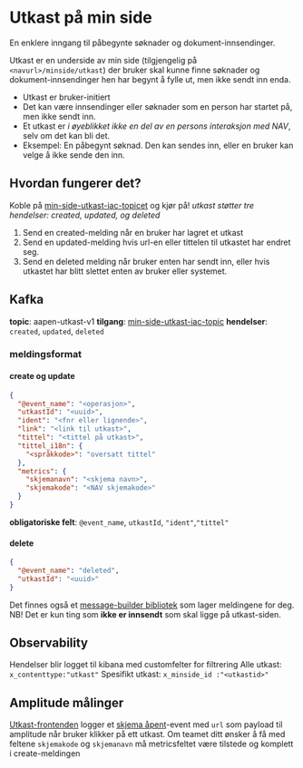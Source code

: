 
# Utkast på min side
En enklere inngang til påbegynte søknader og dokument-innsendinger.

Utkast er en underside av min side (tilgjengelig på `<navurl>/minside/utkast`) der bruker skal kunne finne søknader og dokument-innsendinger hen har begynt å fylle ut, men ikke sendt inn enda.<br>

* Utkast er bruker-initiert
* Det kan være innsendinger eller søknader som en person har startet på, men ikke sendt inn.
* Et utkast er _i øyeblikket ikke en del av en persons interaksjon med NAV_, selv om det kan bli det.
* Eksempel:  En påbegynt søknad. Den kan sendes inn, eller en bruker kan velge å ikke sende den inn.

## Hvordan fungerer det?
Koble på [min-side-utkast-iac-topicet](https://github.com/navikt/min-side-utkast-topic-iac) og kjør på!
_utkast støtter tre hendelser: created, updated, og deleted_

1. Send en created-melding når en bruker har lagret et utkast
2. Send en updated-melding hvis url-en eller tittelen til utkastet har endret seg.
3. Send en deleted melding når bruker enten har sendt inn, eller hvis utkastet har blitt slettet enten av bruker eller systemet.

## Kafka

**topic**: aapen-utkast-v1
**tilgang**: [min-side-utkast-iac-topic](https://github.com/navikt/min-side-utkast-topic-iac)
**hendelser**: `created`, `updated`, `deleted`

### meldingsformat

#### create og update

```json
{
  "@event_name": "<operasjon>",
  "utkastId": "<uuid>",
  "ident": "<fnr eller lignende>",
  "link": "<link til utkast>",
  "tittel": "<tittel på utkast>",
  "tittel_i18n": {
    "<språkkode>": "oversatt tittel"
  },
  "metrics": {
    "skjemanavn": "<skjema navn>",
    "skjemakode": "<NAV skjemakode>"
  }
}
```

**obligatoriske felt**: `@event_name`, `utkastId`, `"ident"`,`"tittel"`

#### delete

```json
{
  "@event_name": "deleted",
  "utkastId": "<uuid>"
}
```
Det finnes også et [message-builder bibliotek](https://github.com/navikt/tms-utkast/pkgs/container/tms-utkast%2Ftms-utkast) som lager meldingene for deg.
NB! Det er kun ting som **ikke er innsendt** som skal ligge på utkast-siden.

## Observability
Hendelser blir logget til kibana med customfelter for filtrering
Alle utkast: `x_contenttype:"utkast"`
Spesifikt utkast: `x_minside_id :"<utkastid>"` 

## Amplitude målinger

[Utkast-frontenden](https://github.com/navikt/tms-utkast-mikrofrontend) logger et [skjema åpent](https://github.com/navikt/analytics-taxonomy/tree/main/events/skjema%20%C3%A5pnet)-event med `url` som payload til amplitude når bruker klikker på ett utkast. Om teamet ditt ønsker å få med feltene `skjemakode` og `skjemanavn` må metricsfeltet være tilstede og komplett i create-meldingen

